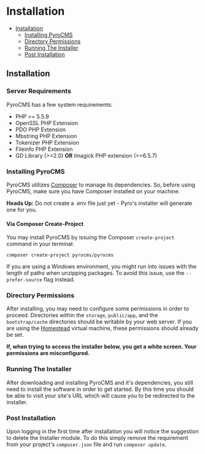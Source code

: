 # Installation

- [Installation](#installation)
    - [Installing PyroCMS](#installing-pyrocms)
    - [Directory Permissions](#directory-permissions)
    - [Running The Installer](#installer)
    - [Post Installation](#post-installation)

<a name="installation"></a>
## Installation

### Server Requirements

PyroCMS has a few system requirements:

- PHP >= 5.5.9
- OpenSSL PHP Extension
- PDO PHP Extension
- Mbstring PHP Extension
- Tokenizer PHP Extension
- Fileinfo PHP Extension
- GD Library (>=2.0) **OR** Imagick PHP extension (>=6.5.7)


<a name="installing-pyrocms"></a>
### Installing PyroCMS

PyroCMS utilizes [Composer](http://getcomposer.org) to manage its dependencies. So, before using PyroCMS, make sure you have Composer installed on your machine.

<div class="alert alert-danger">
<strong>Heads Up:</strong> Do not create a .env file just yet - Pyro's installer will generate one for you.
</div>

#### Via Composer Create-Project

You may install PyroCMS by issuing the Composer `create-project` command in your terminal:

    composer create-project pyrocms/pyrocms

If you are using a Windows environment, you might run into issues with the length of paths when unzipping packages. To avoid this issue, use the `--prefer-source` flag instead.

<a name="directory-permissions"></a>
### Directory Permissions

After installing, you may need to configure some permissions in order to proceed. Directories within the `storage`, `public/app`, and the `bootstrap/cache` directories should be writable by your web server. If you are using the [Homestead](http://laravel.com/docs/5.1/homestead) virtual machine, these permissions should already be set.

**If, when trying to access the installer below, you get a white screen. Your permissions are misconfigured.**

<a name="installer"></a>
### Running The Installer

After downloading and installing PyroCMS and it's dependencies, you still need to install the software in order to get started. By this time you should be able to visit your site's URL which will cause you to be redirected to the installer.

<a name="post-installation"></a>
### Post Installation

Upon logging in the first time after installation you will notice the suggestion to delete the Installer module. To do this simply remove the requirement from your project's `composer.json` file and run `composer update`.